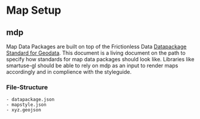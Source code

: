 # Map Setup

## mdp

Map Data Packages are built on top of the Frictionless Data [Datapackage Standard for Geodata](https://frictionlessdata.io/docs/publish-geo/). This document is a living document on the path to specify how standards for map data packages should look like. Libraries like smartuse-gl should be able to rely on mdp as an input to render maps accordingly and in complience with the styleguide.

### File-Structure

```
- datapackage.json
- mapstyle.json
- xyz.geojson
```
